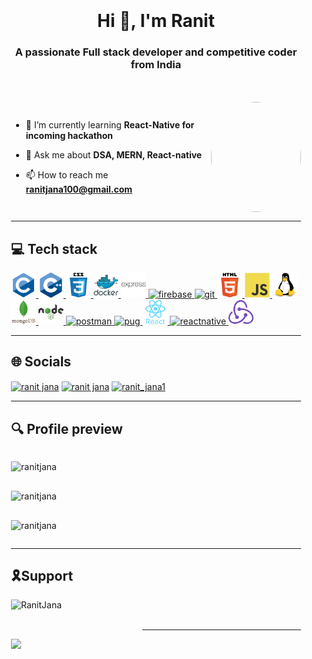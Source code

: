 <div style="padding:20px">
    <h1 align="center">Hi 👋, I'm Ranit</h1>
    <h3 align="center" style="margin-bottom:50px">A passionate Full stack developer and competitive coder from India</h3>
<div style="display:flex;flex-direction:row-reverse">

<div style="width:200px;aspect-ratio:1;">
<img src="https://camo.githubusercontent.com/130ffc354b6ee3c8c9e506276e598bf4e19ea7950df203dacf6aeee4fc543a50/68747470733a2f2f616e616c7974696373696e6469616d61672e636f6d2f77702d636f6e74656e742f75706c6f6164732f323031382f31322f646576656c6f7065722d6472696262626c652e676966" style="border-radius:50%;width:100%;height:100%;object-fit:cover">
</div>


- 🌱 I’m currently learning **React-Native for incoming hackathon**

- 💬 Ask me about **DSA, MERN, React-native**

- 📫 How to reach me **ranitjana100@gmail.com**

</div>

---
## 💻 Tech stack
<p align="left"> <a href="https://www.cprogramming.com/" target="_blank" rel="noreferrer"> 
<img src="https://raw.githubusercontent.com/devicons/devicon/master/icons/c/c-original.svg" alt="c" width="40" height="40"/> </a> 
<a href="https://www.w3schools.com/cpp/" target="_blank" rel="noreferrer"> <img src="https://raw.githubusercontent.com/devicons/devicon/master/icons/cplusplus/cplusplus-original.svg" alt="cplusplus" width="40" height="40"/> </a> <a href="https://www.w3schools.com/css/" target="_blank" rel="noreferrer"> <img src="https://raw.githubusercontent.com/devicons/devicon/master/icons/css3/css3-original-wordmark.svg" alt="css3" width="40" height="40"/> </a> <a href="https://www.docker.com/" target="_blank" rel="noreferrer"> <img src="https://raw.githubusercontent.com/devicons/devicon/master/icons/docker/docker-original-wordmark.svg" alt="docker" width="40" height="40"/> </a> <a href="https://expressjs.com" target="_blank" rel="noreferrer"> <img src="https://raw.githubusercontent.com/devicons/devicon/master/icons/express/express-original-wordmark.svg" alt="express" width="40" height="40"/> </a> <a href="https://firebase.google.com/" target="_blank" rel="noreferrer"> <img src="https://www.vectorlogo.zone/logos/firebase/firebase-icon.svg" alt="firebase" width="40" height="40"/> </a> <a href="https://git-scm.com/" target="_blank" rel="noreferrer"> <img src="https://www.vectorlogo.zone/logos/git-scm/git-scm-icon.svg" alt="git" width="40" height="40"/> </a> <a href="https://www.w3.org/html/" target="_blank" rel="noreferrer"> <img src="https://raw.githubusercontent.com/devicons/devicon/master/icons/html5/html5-original-wordmark.svg" alt="html5" width="40" height="40"/> </a> <a href="https://developer.mozilla.org/en-US/docs/Web/JavaScript" target="_blank" rel="noreferrer"> <img src="https://raw.githubusercontent.com/devicons/devicon/master/icons/javascript/javascript-original.svg" alt="javascript" width="40" height="40"/> </a> <a href="https://www.linux.org/" target="_blank" rel="noreferrer"> <img src="https://raw.githubusercontent.com/devicons/devicon/master/icons/linux/linux-original.svg" alt="linux" width="40" height="40"/> </a> <a href="https://www.mongodb.com/" target="_blank" rel="noreferrer"> <img src="https://raw.githubusercontent.com/devicons/devicon/master/icons/mongodb/mongodb-original-wordmark.svg" alt="mongodb" width="40" height="40"/> </a> <a href="https://nodejs.org" target="_blank" rel="noreferrer"> <img src="https://raw.githubusercontent.com/devicons/devicon/master/icons/nodejs/nodejs-original-wordmark.svg" alt="nodejs" width="40" height="40"/> </a> <a href="https://postman.com" target="_blank" rel="noreferrer"> <img src="https://www.vectorlogo.zone/logos/getpostman/getpostman-icon.svg" alt="postman" width="40" height="40"/> </a> <a href="https://pugjs.org" target="_blank" rel="noreferrer"> <img src="https://cdn.worldvectorlogo.com/logos/pug.svg" alt="pug" width="40" height="40"/> </a> <a href="https://reactjs.org/" target="_blank" rel="noreferrer"> <img src="https://raw.githubusercontent.com/devicons/devicon/master/icons/react/react-original-wordmark.svg" alt="react" width="40" height="40"/> </a> <a href="https://reactnative.dev/" target="_blank" rel="noreferrer"> <img src="https://reactnative.dev/img/header_logo.svg" alt="reactnative" width="40" height="40"/> </a> <a href="https://redux.js.org" target="_blank" rel="noreferrer"> <img src="https://raw.githubusercontent.com/devicons/devicon/master/icons/redux/redux-original.svg" alt="redux" width="40" height="40"/> </a> </p>

---
## 🌐 Socials
<p align="left">
<a href="https://linkedin.com/in/ranit jana" target="blank"><img align="center" src="https://raw.githubusercontent.com/rahuldkjain/github-profile-readme-generator/master/src/images/icons/Social/linked-in-alt.svg" alt="ranit jana" height="30" width="40" /></a>
<a href="https://fb.com/ranit jana" target="blank"><img align="center" src="https://raw.githubusercontent.com/rahuldkjain/github-profile-readme-generator/master/src/images/icons/Social/facebook.svg" alt="ranit jana" height="30" width="40" /></a>
<a href="https://instagram.com/ranit_jana1" target="blank"><img align="center" src="https://raw.githubusercontent.com/rahuldkjain/github-profile-readme-generator/master/src/images/icons/Social/instagram.svg" alt="ranit_jana1" height="30" width="40" /></a>
</p>

---
## 🔍 Profile preview

<div style="display:flex;flex-direction:column">
<p>
    <img align="left" src="https://github-readme-stats.vercel.app/api/top-langs?username=ranitjana&show_icons=true&locale=en&layout=compact&theme=radical" alt="ranitjana" />
</p>

<p>
<img align="center" src="https://github-readme-stats.vercel.app/api?username=ranitjana&show_icons=true&locale=en&theme=radical" alt="ranitjana" />
</p>

<p>
<img align="center" src="https://github-readme-streak-stats.herokuapp.com/?user=ranitjana&theme=radical" alt="ranitjana" />
</p>
</div>

---
## 🎗️Support
<p><a href="https://www.buymeacoffee.com/RanitJana"> <img align="left" src="https://cdn.buymeacoffee.com/buttons/v2/default-yellow.png" height="50" width="210" alt="RanitJana" /></a></p><br><br>

---
<p></p>
 <img src="https://visitcount.itsvg.in/api?id=RanitJana&icon=0&color=0)"/>


</div>
